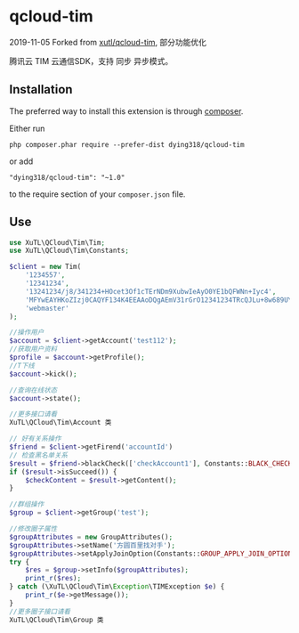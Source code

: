# qcloud-tim

2019-11-05 Forked from [xutl/qcloud-tim](https://github.com/xutl/qcloud-tim), 部分功能优化

腾讯云 TIM 云通信SDK，支持 同步 异步模式。


## Installation

The preferred way to install this extension is through [composer](http://getcomposer.org/download/).

Either run

```
php composer.phar require --prefer-dist dying318/qcloud-tim
```

or add

```
"dying318/qcloud-tim": "~1.0"
```

to the require section of your `composer.json` file.

## Use

```php
use XuTL\QCloud\Tim\Tim;
use XuTL\QCloud\Tim\Constants;

$client = new Tim(
    '1234557',
    '12341234',
    '13241234/j8/341234+HOcet3Of1cTErNDm9XubwIeAyO0YE1bQFWNn+Iyc4',
    'MFYwEAYHKoZIzj0CAQYF134K4EEAAoDQgAEmV31rGrO12341234TRcQJLu+8w689UYMxsZE06WUKwEQCCwCBh6PhznHrdzn9XExKzQ5vV7m8CHgMjtGBNW0BVjZ/iMnOA==',
    'webmaster'
);

//操作用户
$account = $client->getAccount('test112');
//获取用户资料
$profile = $account->getProfile();
//T下线
$account->kick();

//查询在线状态
$account->state();

//更多接口请看 
XuTL\QCloud\Tim\Account 类

// 好有关系操作
$friend = $client->getFirend('accountId')
// 检查黑名单关系
$result = $friend->blackCheck(['checkAccount1'], Constants::BLACK_CHECK_RESULT_TYPE_BOTH);
if ($result->isSucceed()) {
    $checkContent = $result->getContent();
} 

//群组操作
$group = $client->getGroup('test');

//修改圈子属性
$groupAttributes = new GroupAttributes();
$groupAttributes->setName('方圆百里找对手');
$groupAttributes->setApplyJoinOption(Constants::GROUP_APPLY_JOIN_OPTION_FREE_ACCESS);
try {
    $res = $group->setInfo($groupAttributes);
    print_r($res);
} catch (\XuTL\QCloud\Tim\Exception\TIMException $e) {
    print_r($e->getMessage());
}
//更多圈子接口请看 
XuTL\QCloud\Tim\Group 类
```

